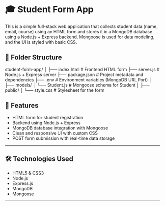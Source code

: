 
# 🎓 Student Form App

This is a simple full-stack web application that collects student data (name, email, course) using an HTML form and stores it in a MongoDB database using a Node.js + Express backend. Mongoose is used for data modeling, and the UI is styled with basic CSS.

## 📁 Folder Structure

student-form-app/
│
├── index.html              # Frontend HTML form
├── server.js               # Node.js + Express server
├── package.json            # Project metadata and dependencies
├── .env                    # Environment variables (MongoDB URI, Port)
│
├── models/
│   └── Student.js          # Mongoose schema for Student
│
├── public/
│   └── style.css           # Stylesheet for the form


## 🚀 Features

- HTML form for student registration
- Backend using Node.js + Express
- MongoDB database integration with Mongoose
- Clean and responsive UI with custom CSS
- POST form submission with real-time data storage

---

## 🛠 Technologies Used

- HTML5 & CSS3
- Node.js
- Express.js
- MongoDB
- Mongoose

---
